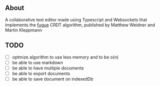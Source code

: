 ## About
A collaborative text editor made using Typescript and Websockets that implements the [fugue](https://arxiv.org/pdf/2305.00583) CRDT algorithm, published by Matthew Weidner and Martin Kleppmann


## TODO
- [ ] optmize algorithm to use less memory and to be o(n)
- [ ] be able to use markdown
- [ ] be able to have multiple documents
- [ ] be able to export documents
- [ ] be able to save document on indexedDb
